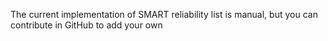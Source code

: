 The current implementation of SMART reliability list is manual, but you can contribute in GitHub to add your own
